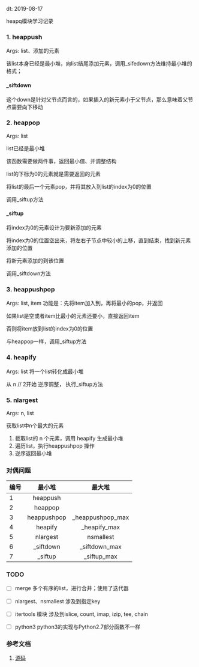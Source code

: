 dt: 2019-08-17

heapq模块学习记录

### 1. heappush
Args: list、添加的元素

该list本身已经是最小堆，向list结尾添加元素，调用\_sifedown方法维持最小堆的格式；

#### \_siftdown
这个down是针对父节点而言的，如果插入的新元素小于父节点，那么意味着父节点需要向下移动

### 2. heappop
Args: list

list已经是最小堆

该函数需要做两件事，返回最小值、并调整结构

list的下标为0的元素就是需要返回的元素

将list的最后一个元素pop，并将其放入到list的index为0的位置

调用\_siftup方法
#### \_siftup
将index为0的元素设计为要新添加的元素

将index为0的位置空出来，将左右子节点中较小的上移，直到结束，找到新元素添加的位置

将新元素添加的到该位置

调用\_siftdown方法

### 3. heappushpop

Args: list, item
功能是：先将item加入到，再将最小的pop，并返回

如果list是空或者item比最小的元素还要小，直接返回item

否则将item放到list的index为0的位置

与heappop一样，调用\_siftup方法

### 4. heapify
Args: list
将一个list转化成最小堆

从 n // 2开始 逆序调整， 执行\_siftup方法


### 5. nlargest
Args: n, list

获取list中n个最大的元素

1. 截取list的 n 个元素，调用 heapify 生成最小堆
2. 遍历list，执行heappushpop 操作
3. 逆序返回最小堆

### 对偶问题
|编号|最小堆|最大堆|
|:--|:--:|:--:|
|1| heappush|
|2| heappop|
|3| heappushpop| \_heappushpop_max|
|4| heapify|\_heapify_max|
|5| nlargest| nsmallest| 
|6| \_siftdown|\_siftdown_max|
|7| _siftup| \_siftup_max|


### TODO

- [ ] merge
      多个有序的list，进行合并；使用了迭代器
      
- [ ] nlargest、nsmallest
      涉及到指定key
      
- [ ] itertools 模块
      涉及到islice, count, imap, izip, tee, chain
      
- [ ] python3
      python3的实现与Python2.7部分函数不一样      


### 参考文档
1. [源码](https://hg.python.org/cpython/file/2.7/Lib/heapq.py)

